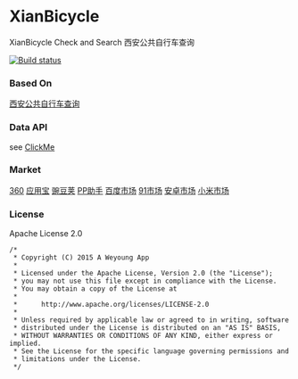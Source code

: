 # XianBicycle
XianBicycle Check and Search 西安公共自行车查询

[![Build status](https://badge.buildkite.com/84c7e0189465fba23b5274d672b13a84d13e117ce6b7999b67.svg?branch=master)](https://buildkite.com/weyoung/xianbicycle)

### Based On

[西安公共自行车查询](http://xian-pub-bicycle.herokuapp.com/)

### Data API

see [ClickMe](https://github.com/JustinFeng/xian-pub-bicycle)

### Market

[360](http://zhushou.360.cn/detail/index/soft_id/2962892?recrefer=SE_D_%E8%A5%BF%E5%AE%89%E8%87%AA%E8%A1%8C%E8%BD%A6)
[应用宝](http://android.myapp.com/myapp/detail.htm?apkName=org.weyoung.xianbicycle)
[豌豆荚](http://www.wandoujia.com/apps/org.weyoung.xianbicycle)
[PP助手](http://www.25pp.com/android/detail_6614167/)
[百度市场](http://shouji.baidu.com/software/11320962.html)
[91市场](http://apk.91.com/Soft/Android/org.weyoung.xianbicycle-9.html)
[安卓市场](http://apk.hiapk.com/appinfo/org.weyoung.xianbicycle)
[小米市场](http://app.mi.com/details?id=org.weyoung.xianbicycle&ref=search)

### License

Apache License 2.0

```
/*
 * Copyright (C) 2015 A Weyoung App
 *
 * Licensed under the Apache License, Version 2.0 (the "License");
 * you may not use this file except in compliance with the License.
 * You may obtain a copy of the License at
 *
 *      http://www.apache.org/licenses/LICENSE-2.0
 *
 * Unless required by applicable law or agreed to in writing, software
 * distributed under the License is distributed on an "AS IS" BASIS,
 * WITHOUT WARRANTIES OR CONDITIONS OF ANY KIND, either express or implied.
 * See the License for the specific language governing permissions and
 * limitations under the License.
 */
```

